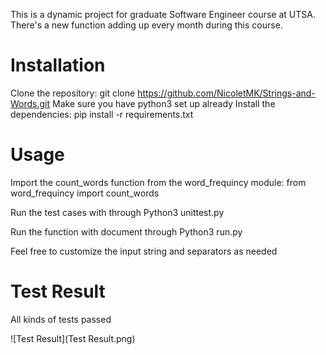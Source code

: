 This is a dynamic project for graduate Software Engineer course at UTSA.
There's a new function adding up every month during this course.

# Installation

Clone the repository: git clone https://github.com/NicoletMK/Strings-and-Words.git
Make sure you have python3 set up already
Install the dependencies: pip install -r requirements.txt

# Usage

Import the count_words function from the word_frequincy module: from word_frequincy import count_words

Run the test cases with through Python3 unittest.py

Run the function with document through Python3 run.py

Feel free to customize the input string and separators as needed

# Test Result

All kinds of tests passed

![Test Result](Test Result.png)
